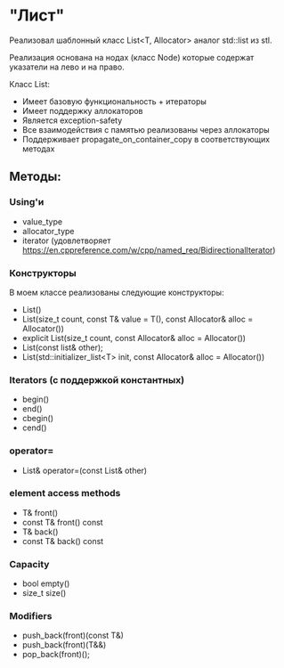 # "Лист"

Реализовал шаблонный класс List\<T, Allocator\> аналог std::list из stl.

Реализация основана на нодах (класс Node) которые содержат указатели на лево и на право.

Класс List:

* Имеет базовую функциональность + итераторы
* Имеет поддержку аллокаторов
* Является exception-safety
* Все взаимодействия с памятью реализованы через аллокаторы
* Поддерживает propagate_on_container_copy в соответствующих методах
## Методы:

### Using'и

* value_type
* allocator_type
* iterator (удовлетворяет https://en.cppreference.com/w/cpp/named_req/BidirectionalIterator)

### Конструкторы

В моем классе реализованы следующие конструкторы:

* List()
* List(size_t count, const T& value = T(), const Allocator& alloc = Allocator())
* explicit List(size_t count, const Allocator& alloc = Allocator())
* List(const list& other);
* List(std::initializer_list\<T\> init, const Allocator& alloc = Allocator())


### Iterators (с поддержкой константных)

* begin()
* end()
* cbegin()
* cend()

### operator=

* List& operator=(const List& other)


### element access methods

* T& front()
* const T& front() const
* T& back()
* const T& back() const


### Capacity

* bool empty()
* size_t size()

### Modifiers

* push_back(front)(const T&)
* push_back(front)(T&&)
* pop_back(front)();



